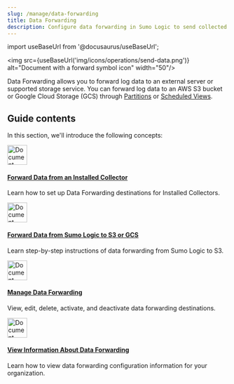```yaml
---
slug: /manage/data-forwarding
title: Data Forwarding
description: Configure data forwarding in Sumo Logic to send collected logs and metrics to external systems or third-party services.
---
```


import useBaseUrl from '@docusaurus/useBaseUrl';

<img src={useBaseUrl('img/icons/operations/send-data.png')} alt="Document with a forward symbol icon" width="50"/>

Data Forwarding allows you to forward log data to an external server or supported storage service. You can forward log data to an AWS S3 bucket or Google Cloud Storage (GCS) through [Partitions](/docs/manage/partitions) or [Scheduled Views](/docs/manage/scheduled-views).

## Guide contents

In this section, we'll introduce the following concepts:

<div className="box-wrapper">
  <div className="box smallbox card">
    <div className="container">
      <a href={useBaseUrl('docs/manage/data-forwarding/installed-collectors')}>
        <img src={useBaseUrl('img/icons/operations/send-data.png')} alt="Document with a forward symbol  icon" width="45" />
        <h4>Forward Data from an Installed Collector</h4>
      </a>
      <p>Learn how to set up Data Forwarding destinations for Installed Collectors.</p>
    </div>
  </div>
  <div className="box smallbox card">
    <div className="container">
      <a href={useBaseUrl('docs/manage/data-forwarding/forward-data-from-sumologic')}>
        <img src={useBaseUrl('img/icons/operations/send-data.png')} alt="Document with a forward symbol  icon" width="45" />
        <h4>Forward Data from Sumo Logic to S3 or GCS</h4>
      </a>
      <p>Learn step-by-step instructions of data forwarding from Sumo Logic to S3.</p>
    </div>
  </div>
  <div className="box smallbox card">
    <div className="container">
      <a href={useBaseUrl('docs/manage/data-forwarding/manage')}>
        <img src={useBaseUrl('img/icons/operations/send-data.png')} alt="Document with a forward symbol  icon" width="45" />
        <h4>Manage Data Forwarding</h4>
      </a>
      <p>View, edit, delete, activate, and deactivate data forwarding destinations.</p>
    </div>
  </div>
  <div className="box smallbox card">
    <div className="container">
      <a href={useBaseUrl('docs/manage/data-forwarding/view-list-data-forwarding/')}>
        <img src={useBaseUrl('img/icons/operations/send-data.png')} alt="Document with a forward symbol  icon" width="45" />
        <h4>View Information About Data Forwarding</h4>
      </a>
      <p>Learn how to view data forwarding configuration information for your organization.</p>
    </div>
  </div>
  </div>
